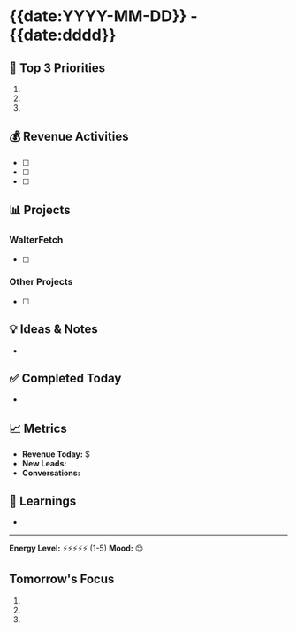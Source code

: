# {{date:YYYY-MM-DD}} - {{date:dddd}}

## 🎯 Top 3 Priorities

1.
2.
3.

## 💰 Revenue Activities

- [ ]
- [ ]
- [ ]

## 📊 Projects

### WalterFetch
- [ ]

### Other Projects
- [ ]

## 💡 Ideas & Notes

-

## ✅ Completed Today

-

## 📈 Metrics

- **Revenue Today:** $
- **New Leads:**
- **Conversations:**

## 🧠 Learnings

-

---

**Energy Level:** ⚡⚡⚡⚡⚡ (1-5)
**Mood:** 😊

## Tomorrow's Focus

1.
2.
3.
